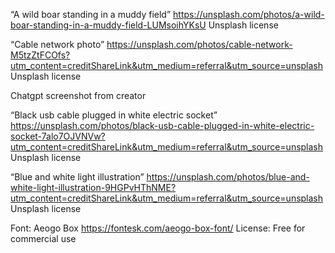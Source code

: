 “A wild boar standing in a muddy field”
https://unsplash.com/photos/a-wild-boar-standing-in-a-muddy-field-LUMsoihYKsU 
Unsplash license

“Cable network photo”
https://unsplash.com/photos/cable-network-M5tzZtFCOfs?utm_content=creditShareLink&utm_medium=referral&utm_source=unsplash 
Unsplash license

Chatgpt screenshot from creator

“Black usb cable plugged in white electric socket”
https://unsplash.com/photos/black-usb-cable-plugged-in-white-electric-socket-7alo7OJVNVw?utm_content=creditShareLink&utm_medium=referral&utm_source=unsplash 
Unsplash license

“Blue and white light illustration”
https://unsplash.com/photos/blue-and-white-light-illustration-9HGPvHThNME?utm_content=creditShareLink&utm_medium=referral&utm_source=unsplash 
Unsplash license

Font: Aeogo Box
https://fontesk.com/aeogo-box-font/ 
License: Free for commercial use
